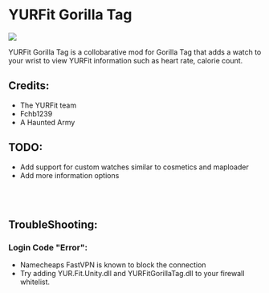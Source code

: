# YURFit Gorilla Tag
![](./Images/yurfitgorillataggif.gif)

 YURFit Gorilla Tag is a collobarative mod for Gorilla Tag that adds a watch to your wrist to view YURFit information such as heart rate, calorie count.

## Credits: 
 - The YURFit team
 - Fchb1239
 - A Haunted Army


## TODO:
- Add support for custom watches similar to cosmetics and maploader
- Add more information options

<br><br/> 

## TroubleShooting:
### Login Code "Error":
 - Namecheaps FastVPN is known to block the connection
 - Try adding YUR.Fit.Unity.dll and YURFitGorillaTag.dll to your firewall whitelist.